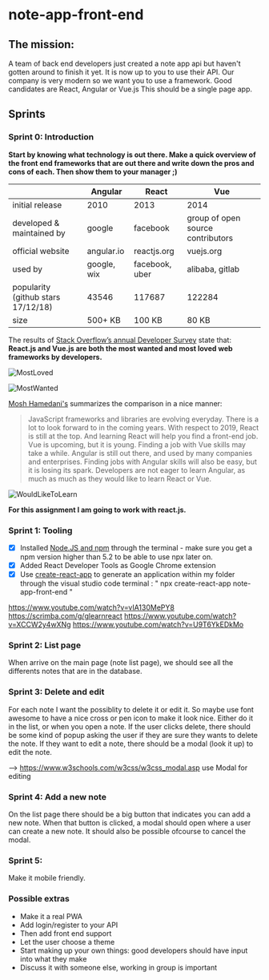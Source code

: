 # note-app-front-end

## The mission:
A team of back end developers just created a note app api but haven't gotten around to finish it yet. It is now up to you to use their API. Our company is very modern so we want you to use a framework. Good candidates are React, Angular or Vue.js This should be a single page app.

## Sprints

### Sprint 0: Introduction

**Start by knowing what technology is out there. Make a quick overview of the front end frameworks that are out there and write down the pros and cons of each. Then show them to your manager ;)**

|                                   | Angular     | React          | Vue                               |
|---------------------------------- |-------------|----------------|-----------------------------------|
|initial release                    | 2010        | 2013           | 2014                              |
|developed & maintained by          | google      | facebook       | group of open source contributors |
|official website                   | angular.io  | reactjs.org    | vuejs.org                         |
|used by                            | google, wix | facebook, uber | alibaba, gitlab                   |
|popularity (github stars 17/12/18) | 43546       | 117687         | 122284                            |
|size                               | 500+ KB     | 100 KB         | 80 KB                             |

The results of [Stack Overflow’s annual Developer Survey](https://insights.stackoverflow.com/survey/2019#overview) state that:
**React.js and Vue.js are both the most wanted and most loved web frameworks by developers.**

![MostLoved](./src/mostloved.jpg)

![MostWanted](./src/mostwanted.jpg)

[Mosh Hamedani's](https://programmingwithmosh.com/) summarizes the comparison in a nice manner:
> JavaScript frameworks and libraries are evolving everyday. There is a lot to look forward to in the coming years. 
> With respect to 2019, React is still at the top. And learning React will help you find a front-end job. 
> Vue is upcoming, but it is young. 
> Finding a job with Vue skills may take a while. 
> Angular is still out there, and used by many companies and enterprises. 
> Finding jobs with Angular skills will also be easy, but it is losing its spark. 
> Developers are not eager to learn Angular, as much as much as they would like to learn React or Vue.

![WouldLikeToLearn](./src/Wouldliketolearn.jpg)

**For this assignment I am going to work with react.js.**

### Sprint 1: Tooling
- [x] Installed [Node.JS and npm](https://linuxize.com/post/how-to-install-node-js-on-ubuntu-18.04/) through the terminal - make sure you get a npm version higher than 5.2 to be able to use npx later on.
- [x] Added React Developer Tools as Google Chrome extension
- [x] Use [create-react-app](https://github.com/facebook/create-react-app) to generate an application within my folder through the visual studio code terminal : " npx create-react-app note-app-front-end " 

https://www.youtube.com/watch?v=vIA130MePY8
https://scrimba.com/g/glearnreact
https://www.youtube.com/watch?v=XCCW2y4wXNg
https://www.youtube.com/watch?v=U9T6YkEDkMo

### Sprint 2: List page
When arrive on the main page (note list page), we should see all the differents notes that are in the database.

### Sprint 3: Delete and edit
For each note I want the possiblity to delete it or edit it. So maybe use font awesome to have a nice cross or pen icon to make it look nice. Either do it in the list, or when you open a note. If the user clicks delete, there should be some kind of popup asking the user if they are sure they wants to delete the note. If they want to edit a note, there should be a modal (look it up) to edit the note.

--> https://www.w3schools.com/w3css/w3css_modal.asp use Modal for editing

### Sprint 4: Add a new note
On the list page there should be a big button that indicates you can add a new note. When that button is clicked, a modal should open where a user can create a new note. It should also be possible ofcourse to cancel the modal.

### Sprint 5:
Make it mobile friendly.

### Possible extras
- Make it a real PWA
- Add login/register to your API
- Then add front end support
- Let the user choose a theme
- Start making up your own things: good developers should have input into what they make
- Discuss it with someone else, working in group is important

